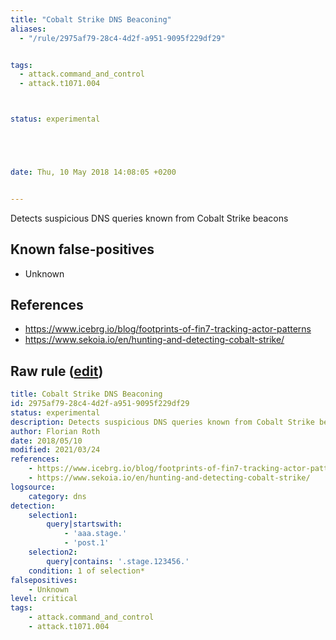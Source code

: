 ```yaml
---
title: "Cobalt Strike DNS Beaconing"
aliases:
  - "/rule/2975af79-28c4-4d2f-a951-9095f229df29"


tags:
  - attack.command_and_control
  - attack.t1071.004



status: experimental





date: Thu, 10 May 2018 14:08:05 +0200


---
```


Detects suspicious DNS queries known from Cobalt Strike beacons

<!--more-->


## Known false-positives

* Unknown



## References

* https://www.icebrg.io/blog/footprints-of-fin7-tracking-actor-patterns
* https://www.sekoia.io/en/hunting-and-detecting-cobalt-strike/


## Raw rule ([edit](https://github.com/SigmaHQ/sigma/edit/master/rules/network/net_mal_dns_cobaltstrike.yml))
```yaml
title: Cobalt Strike DNS Beaconing
id: 2975af79-28c4-4d2f-a951-9095f229df29
status: experimental
description: Detects suspicious DNS queries known from Cobalt Strike beacons
author: Florian Roth
date: 2018/05/10
modified: 2021/03/24
references:
    - https://www.icebrg.io/blog/footprints-of-fin7-tracking-actor-patterns
    - https://www.sekoia.io/en/hunting-and-detecting-cobalt-strike/
logsource:
    category: dns
detection:
    selection1:
        query|startswith:
            - 'aaa.stage.' 
            - 'post.1'
    selection2:
        query|contains: '.stage.123456.'
    condition: 1 of selection*
falsepositives:
    - Unknown
level: critical
tags:
    - attack.command_and_control
    - attack.t1071.004

```
